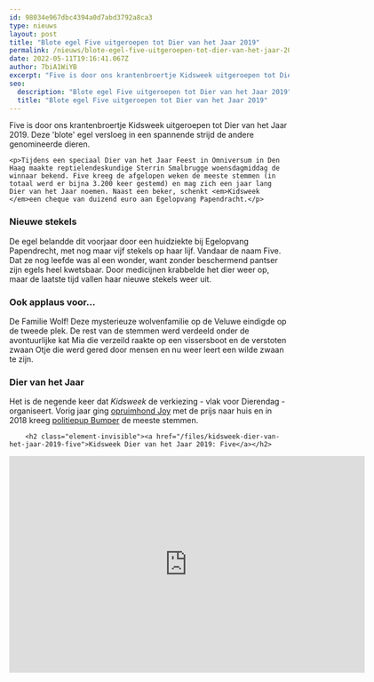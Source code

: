 ```yaml
---
id: 98034e967dbc4394a0d7abd3792a8ca3
type: nieuws
layout: post
title: "Blote egel Five uitgeroepen tot Dier van het Jaar 2019"
permalink: /nieuws/blote-egel-five-uitgeroepen-tot-dier-van-het-jaar-2019/
date: 2022-05-11T19:16:41.067Z
author: 7biA1WiYB
excerpt: "Five is door ons krantenbroertje Kidsweek uitgeroepen tot Dier van het Jaar 2019. Deze 'blote' egel versloeg in een spannende strijd de andere genomineerde dieren.  "
seo:
  description: "Blote egel Five uitgeroepen tot Dier van het Jaar 2019"
  title: "Blote egel Five uitgeroepen tot Dier van het Jaar 2019"
---
```

Five is door ons krantenbroertje Kidsweek uitgeroepen tot Dier van het Jaar 2019. Deze 'blote' egel versloeg in een spannende strijd de andere genomineerde dieren.  

    <p>Tijdens een speciaal Dier van het Jaar Feest in Omniversum in Den Haag maakte reptielendeskundige Sterrin Smalbrugge woensdagmiddag de winnaar bekend. Five kreeg de afgelopen weken de meeste stemmen (in totaal werd er bijna 3.200 keer gestemd) en mag zich een jaar lang Dier van het Jaar noemen. Naast een beker, schenkt <em>Kidsweek </em>een cheque van duizend euro aan Egelopvang Papendracht.</p>
<h3>Nieuwe stekels</h3>
<p>De egel belandde dit voorjaar door een huidziekte bij Egelopvang Papendrecht, met nog maar vijf stekels op haar lijf. Vandaar de naam Five. Dat ze nog leefde was al een wonder, want zonder beschermend pantser zijn egels heel kwetsbaar. Door medicijnen krabbelde het dier weer op, maar de laatste tijd vallen haar nieuwe stekels weer uit.</p>
<h3>Ook applaus voor...</h3>
<p>De Familie Wolf! Deze mysterieuze wolvenfamilie op de Veluwe eindigde op de tweede plek. De rest van de stemmen werd verdeeld onder de avontuurlijke kat Mia die verzeild raakte op een vissersboot en de verstoten zwaan Otje die werd gered door mensen en nu weer leert een wilde zwaan te zijn.</p>
<h3>Dier van het Jaar</h3>
<p>Het is de negende keer dat <em>Kidsweek </em>de verkiezing - vlak voor Dierendag - organiseert. Vorig jaar ging <a href="https://original.sevendays.nl/joy" target="_blank">opruimhond Joy</a> met de prijs naar huis en in 2018 kreeg <a href="https://original.sevendays.nl/nieuws/kidsweek-roept-politiepup-bumper-uit-tot-dier-van-het-jaar" target="_blank">politiepup Bumper</a> de meeste stemmen.</p>
<p><div class="media media-element-container media-default"><div id="file-538503" class="file file-video file-video-youtube">

        <h2 class="element-invisible"><a href="/files/kidsweek-dier-van-het-jaar-2019-five">Kidsweek Dier van het Jaar 2019: Five</a></h2>
    
  
  <div class="content">
    <div class="media-youtube-video media-element file-default media-youtube-1">
  <iframe class="media-youtube-player" width="640" height="390" title="Kidsweek Dier van het Jaar 2019: Five" src="https://www.youtube.com/embed/tuteHTH-_Ks?wmode=opaque&controls=" name="Kidsweek Dier van het Jaar 2019: Five" frameborder="0" allowfullscreen="">Video van Kidsweek Dier van het Jaar 2019: Five</iframe>
</div>
  </div>

  
</div>
</div>  
